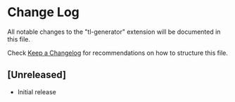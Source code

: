 # Change Log

All notable changes to the "tl-generator" extension will be documented in this file.

Check [Keep a Changelog](http://keepachangelog.com/) for recommendations on how to structure this file.

## [Unreleased]

- Initial release